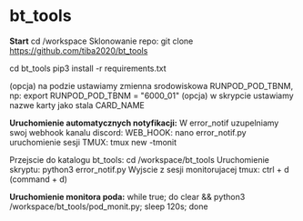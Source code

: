 # bt_tools

**Start**
cd /workspace
Sklonowanie repo:
git clone https://github.com/tiba2020/bt_tools

cd bt_tools
pip3 install -r requirements.txt

(opcja) na podzie ustawiamy zmienna srodowiskowa RUNPOD_POD_TBNM, np: export RUNPOD_POD_TBNM = "6000_01"
(opcja) w skrypcie ustawiamy nazwe karty jako stala CARD_NAME

**Uruchomienie automatycznych notyfikacji:**
W error_notif uzupelniamy swoj webhook kanalu discord: WEB_HOOK:
nano error_notif.py
uruchomienie sesji TMUX: tmux new -tmonit

Przejscie do katalogu bt_tools: cd /workspace/bt_tools
Uruchomienie skryptu: python3 error_notif.py
Wyjscie z sesji monitorujacej tmux: ctrl + d (command + d)

**Uruchomienie monitora poda:**
while true; do clear && python3 /workspace/bt_tools/pod_monit.py; sleep 120s; done